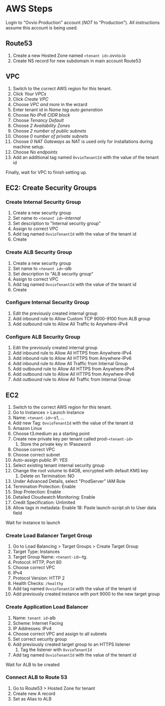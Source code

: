 # AWS Steps

Login to "Ovvio Production" account (_NOT_ to "Production"). All instructions
assume this account is being used.

## Route53

1. Create a new Hosted Zone named `<tenant id>`.ovvio.io
2. Create NS record for new subdomain in main account Route53

## VPC

1. Switch to the correct AWS region for this tenant.
2. Click _Your VPCs_
3. Click _Create VPC_
4. Choose _VPC and more_ in the wizard
5. Enter tenant id in _Name tag auto generation_
6. Choose _No IPv6 CIDR block_
7. Choose _Tenancy Default_
8. Choose _2 Availability Zones_
9. Choose _2 number of public subnets_
10. Choose _0 number of private subnets_
11. Choose _0 NAT Gateways_ as NAT is used only for installations during machine
    setup.
12. Choose _No endpoints_
13. Add an additional tag named `OvvioTenantId` with the value of the tenant id

Finally, wait for VPC to finish setting up.

## EC2: Create Security Groups

### Create Internal Security Group

1. Create a new security group
2. Set name to _`<tenant id>`-internal_
3. Set description to "Internal security group"
4. Assign to correct VPC
5. Add tag named `OvvioTenantId` with the value of the tenant id
6. Create

### Create ALB Security Group

1. Create a new security group
2. Set name to _`<tenant id>`-alb_
3. Set description to "ALB security group"
4. Assign to correct VPC
5. Add tag named `OvvioTenantId` with the value of the tenant id
6. Create

### Configure Internal Security Group

1. Edit the previously created internal group
2. Add inbound rule to Allow Custom TCP 9000-9100 from ALB group
3. Add outbound rule to Allow All Traffic to Anywhere-IPv4

### Configure ALB Security Group

1. Edit the previously created internal group
2. Add inbound rule to Allow All HTTPS from Anywhere-IPv4
3. Add inbound rule to Allow All HTTPS from Anywhere-IPv6
4. Add inbound rule to Allow All Traffic from Internal Group
5. Add outbound rule to Allow All HTTPS from Anywhere-IPv4
6. Add outbound rule to Allow All HTTPS from Anywhere-IPv6
7. Add outbound rule to Allow All Traffic from Internal Group

## EC2

1. Switch to the correct AWS region for this tenant.
2. Go to Instances > Launch Instance
3. Name: `<tenant-id>`-s1, ...
4. Add new Tag: `OvvioTenantId` with the value of the tenant id
5. Amazon Linux
6. Choose t3.medium as a starting point
7. Create new private key per tenant called prod-`<tenant-id>`
   1. Store the private key in 1Password
8. Choose correct VPC
9. Choose correct subnet
10. Auto-assign public IP: _YES_
11. Select existing tenant internal security group
12. Change the root volume to 64GB, encrypted with default KMS key
    1. Delete on Termination: NO
13. Under Advanced Details, select "ProdServer" IAM Role
14. Termination Protection: Enable
15. Stop Protection: Enable
16. Detailed Cloudwatch Monitoring: Enable
17. Credit Specification: Unlimited
18. Allow tags in metadata: Enable 18: Paste launch-script.sh to User data field

Wait for instance to launch

### Create Load Balancer Target Group

1. Go to Load Balancing > Target Groups > Create Target Group
2. Target Type: Instances
3. Target Group Name: `<tenant-id>`-tg.
4. Protocol: HTTP, Port 80
5. Choose correct VPC
6. IPv4
7. Protocol Version: HTTP 2
8. Health Checks: `/healthy`
9. Add tag named `OvvioTenantId` with the value of the tenant id
10. Add previously created instance with port 9000 to the new target group

### Create Application Load Balancer

1. Name: `tenant id`-alb
2. Scheme: Internet Facing
3. IP Addresses: IPv4
4. Choose correct VPC and assign to all subnets
5. Set correct security group
6. Add previously created target group to an HTTPS listener
   1. Tag the listener with `OvvioTenantId`
7. Add tag named `OvvioTenantId` with the value of the tenant id

Wait for ALB to be created

### Connect ALB to Route 53

1. Go to Route53 > Hosted Zone for tenant
2. Create new A record
3. Set as Alias to ALB
